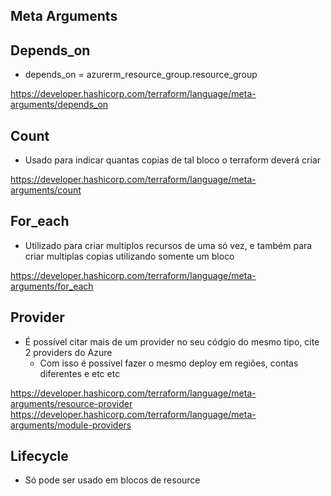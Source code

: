 ## Meta Arguments

## Depends_on

* depends_on = azurerm_resource_group.resource_group

https://developer.hashicorp.com/terraform/language/meta-arguments/depends_on

## Count

* Usado para indicar quantas copias de tal bloco o terraform deverá criar

https://developer.hashicorp.com/terraform/language/meta-arguments/count

## For_each

* Utilizado para criar multiplos recursos de uma só vez, e também para criar multiplas copias utilizando somente um bloco

https://developer.hashicorp.com/terraform/language/meta-arguments/for_each

## Provider

* É possível citar mais de um provider no seu códgio do mesmo tipo, cite 2 providers do Azure
  * Com isso é possível fazer o mesmo deploy em regiões, contas diferentes e etc etc

https://developer.hashicorp.com/terraform/language/meta-arguments/resource-provider
https://developer.hashicorp.com/terraform/language/meta-arguments/module-providers

## Lifecycle

* Só pode ser usado em blocos de resource